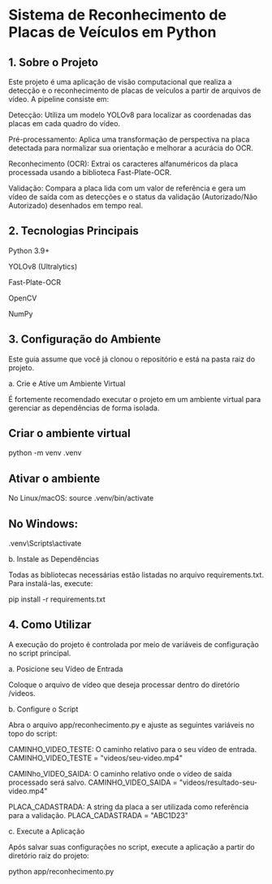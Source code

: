 # Sistema de Reconhecimento de Placas de Veículos em Python
## 1. Sobre o Projeto
Este projeto é uma aplicação de visão computacional que realiza a detecção e o reconhecimento de placas de veículos a partir de arquivos de vídeo. A pipeline consiste em:

Detecção: Utiliza um modelo YOLOv8 para localizar as coordenadas das placas em cada quadro do vídeo.

Pré-processamento: Aplica uma transformação de perspectiva na placa detectada para normalizar sua orientação e melhorar a acurácia do OCR.

Reconhecimento (OCR): Extrai os caracteres alfanuméricos da placa processada usando a biblioteca Fast-Plate-OCR.

Validação: Compara a placa lida com um valor de referência e gera um vídeo de saída com as detecções e o status da validação (Autorizado/Não Autorizado) desenhados em tempo real.

## 2. Tecnologias Principais
Python 3.9+

YOLOv8 (Ultralytics)

Fast-Plate-OCR

OpenCV

NumPy

## 3. Configuração do Ambiente
Este guia assume que você já clonou o repositório e está na pasta raiz do projeto.

a. Crie e Ative um Ambiente Virtual

É fortemente recomendado executar o projeto em um ambiente virtual para gerenciar as dependências de forma isolada.

## Criar o ambiente virtual
python -m venv .venv

## Ativar o ambiente
No Linux/macOS:
source .venv/bin/activate
## No Windows:
.venv\Scripts\activate

b. Instale as Dependências

Todas as bibliotecas necessárias estão listadas no arquivo requirements.txt. Para instalá-las, execute:

pip install -r requirements.txt

## 4. Como Utilizar
A execução do projeto é controlada por meio de variáveis de configuração no script principal.

a. Posicione seu Vídeo de Entrada

Coloque o arquivo de vídeo que deseja processar dentro do diretório /videos.

b. Configure o Script

Abra o arquivo app/reconhecimento.py e ajuste as seguintes variáveis no topo do script:

CAMINHO_VIDEO_TESTE: O caminho relativo para o seu vídeo de entrada.
CAMINHO_VIDEO_TESTE = "videos/seu-video.mp4"

CAMINho_VIDEO_SAIDA: O caminho relativo onde o vídeo de saída processado será salvo.
CAMINHO_VIDEO_SAIDA = "videos/resultado-seu-video.mp4"

PLACA_CADASTRADA: A string da placa a ser utilizada como referência para a validação.
PLACA_CADASTRADA = "ABC1D23"

c. Execute a Aplicação

Após salvar suas configurações no script, execute a aplicação a partir do diretório raiz do projeto:

python app/reconhecimento.py
